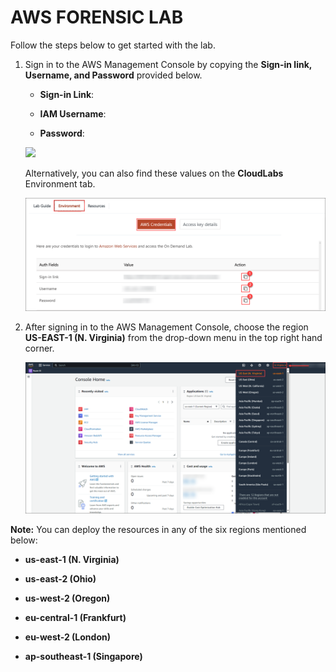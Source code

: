 # AWS FORENSIC LAB

Follow the steps below to get started with the lab.

1. Sign in to the AWS Management Console by copying the **Sign-in link, Username, and Password** provided below.

    * **Sign-in Link**: **<inject key="SignInUrl" enableCopy="true" />**

    * **IAM Username**: **<inject key="UserName" enableCopy="true" />**

    * **Password**: **<inject key="Password" enableCopy="true" />**

    ![](./images/login.png)

    Alternatively, you can also find these values on the **CloudLabs** Environment tab.

    ![](./images/signin.png)

2. After signing in to the AWS Management Console, choose the region **US-EAST-1 (N. Virginia)** from the drop-down menu in the top right hand corner.

    ![](./images/region.png)

**Note:** You can deploy the resources in any of the six regions mentioned below:

*  **us-east-1 (N. Virginia)**

*  **us-east-2 (Ohio)**

*  **us-west-2 (Oregon)**

*  **eu-central-1 (Frankfurt)**

*  **eu-west-2 (London)**

*  **ap-southeast-1 (Singapore)**
